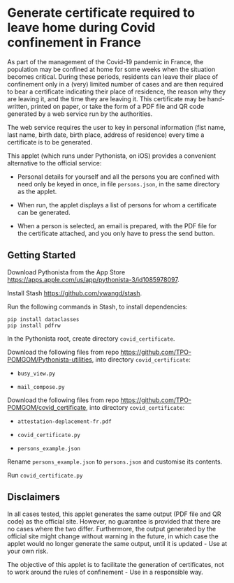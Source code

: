 Generate certificate required to leave home during Covid confinement in France
==============================================================================

As part of the management of the Covid-19 pandemic in France, the population
may be confined at home for some weeks when the situation becomes critical.
During these periods, residents can leave their place of confinement only in
a (very) limited number of cases and are then required to bear a certificate
indicating their place of residence, the reason why they are leaving it, and
the time they are leaving it. This certificate may be hand-written, printed on
paper, or take the form of a PDF file and QR code generated by a web service
run by the authorities.

The web service requires the user to key in personal information (fist name,
last name, birth date, birth place, address of residence) every time a
certificate is to be generated.

This applet (which runs under Pythonista, on iOS) provides a convenient
alternative to the official service:

- Personal details for yourself and all the persons you are confined with need
  only be keyed in once, in file `persons.json`, in the same directory as
  the applet.

- When run, the applet displays a list of persons for whom a certificate can be
  generated.

- When a person is selected, an email is prepared, with the PDF file for the
  certificate attached, and you only have to press the send button.


Getting Started
---------------

Download Pythonista from the App Store https://apps.apple.com/us/app/pythonista-3/id1085978097.

Install Stash https://github.com/ywangd/stash.

Run the following commands in Stash, to install dependencies:

    pip install dataclasses
    pip install pdfrw

In the Pythonista root, create directory `covid_certificate`.

Download the following files from repo https://github.com/TPO-POMGOM/Pythonista-utilities,
into directory `covid_certificate`:

- `busy_view.py`

- `mail_compose.py`

Download the following files from repo https://github.com/TPO-POMGOM/covid_certificate,
into directory `covid_certificate`:

- `attestation-deplacement-fr.pdf`

- `covid_certificate.py`

- `persons_example.json`

Rename `persons_example.json` to `persons.json` and customise its contents.

Run `covid_certificate.py`


Disclaimers
-----------

In all cases tested, this applet generates the same output (PDF file and
QR code) as the official site. However, no guarantee is provided that there
are no cases where the two differ. Furthermore, the output generated by the
official site might change without warning in the future, in which case
the applet would no longer generate the same output, until it is updated -
Use at your own risk.

The objective of this applet is to facilitate the generation of certificates,
not to work around the rules of confinement - Use in a responsible way.
